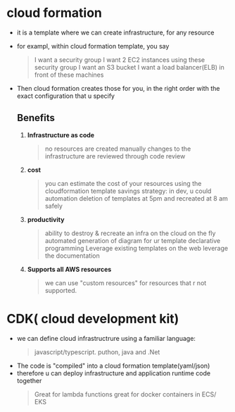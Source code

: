 # cloud formation

* it is a template where we can create infrastructure, for any resource
* for exampl, within cloud formation template, you say
  > I want a security group
  > I want 2 EC2 instances using these security group
  > I want an S3 bucket
  > I want a load balancer(ELB) in front of these machines
 * Then cloud formation creates those for you, in the right order with the exact configuration that u specify

   ## Benefits

   1. **Infrastructure as code**
      > no resources are created manually
      > changes to the infrastructure are reviewed through code review

   2. **cost**
      > you can estimate the cost of your resources using the cloudformation template
      > savings strategy: in dev, u could automation deletion of templates at 5pm and recreated at 8 am safely

   3. **productivity**
      > ability to destroy & recreate an infra on the cloud on the fly
      > automated generation of diagram for ur template
      > declarative programming
      >  Leverage existing templates on the web
      > leverage the documentation

   4. **Supports all AWS resources**
      > we can use "custom resources" for resources that r not supported.

  # CDK( cloud development kit)
  * we can define cloud infrastructrure using a familiar language:
    > javascript/typescript. puthon, java and .Net
  * The code is "compiled" into a cloud formation template(yaml/json)
  * therefore u can deploy infrastructure and application runtime code together
    > Great for lambda functions
    > great for docker containers in ECS/ EKS
  
     
   
